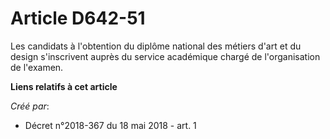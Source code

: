 # Article D642-51

Les candidats à l'obtention du diplôme national des métiers d'art et du design s'inscrivent auprès du service académique
chargé de l'organisation de l'examen.

**Liens relatifs à cet article**

_Créé par_:

  - Décret n°2018-367 du 18 mai 2018 - art. 1
